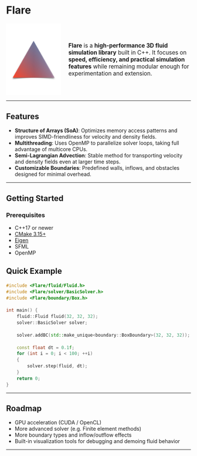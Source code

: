 # Flare

<div style="display: flex; align-items: center; gap: 20px;">

  <img src="./assets/flare.png" alt="Flare Logo" width="150"/>

  <div>
    <p style="font-size: 1.1em;">
      <b>Flare</b> is a <b>high-performance 3D fluid simulation library</b> built in C++.  
      It focuses on <b>speed, efficiency, and practical simulation features</b> while remaining modular enough for experimentation and extension.
    </p>
  </div>

</div>

---

## Features

* **Structure of Arrays (SoA)**: Optimizes memory access patterns and improves SIMD-friendliness for velocity and density fields.
* **Multithreading**: Uses OpenMP to parallelize solver loops, taking full advantage of multicore CPUs.
* **Semi-Lagrangian Advection**: Stable method for transporting velocity and density fields even at larger time steps.
* **Customizable Boundaries**: Predefined walls, inflows, and obstacles designed for minimal overhead.

---

## Getting Started

### Prerequisites

* C++17 or newer
* [CMake 3.15+](https://cmake.org/)
* [Eigen](https://eigen.tuxfamily.org/)
* SFML
* OpenMP


## Quick Example

```cpp
#include <Flare/fluid/Fluid.h>
#include <Flare/solver/BasicSolver.h>
#include <Flare/boundary/Box.h>

int main() {
    fluid::Fluid fluid(32, 32, 32);
    solver::BasicSolver solver;

    solver.addBC(std::make_unique<boundary::BoxBoundary>(32, 32, 32));

    const float dt = 0.1f;
    for (int i = 0; i < 100; ++i) 
    {
        solver.step(fluid, dt);
    }
    return 0;
}
```

---

## Roadmap

* GPU acceleration (CUDA / OpenCL)
* More advanced solver (e.g. Finite element methods)
* More boundary types and inflow/outflow effects
* Built-in visualization tools for debugging and demoing fluid behavior

---